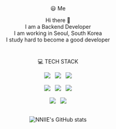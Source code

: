 <div align="center">

<div align=center>
😃 Me
<br>

Hi there 👋
<br>
I am a Backend Developer
<br>
I am working in Seoul, South Korea
<br>
I study hard to become a good developer
<div align=center><h1></h1></div>    
</div>

💻 TECH STACK
<br>

<p align="center"><img src="https://img.shields.io/badge/Java-FC4C02?style=flat-square&logo=java&logoColor=white"/>  &nbsp; <img src="https://img.shields.io/badge/javascript-F7DF1E?style=flat-square&logo=javascript&logoColor=black"> &nbsp; <img src="https://img.shields.io/badge/python-3776AB?style=flat-square&logo=python&logoColor=white"></p>
  
<p align="center"><img src="https://img.shields.io/badge/spring-6DB33F?style=flat-square&logo=spring&logoColor=white"> &nbsp; <img src="https://img.shields.io/badge/flask-000000?style=flat-square&logo=flask&logoColor=white"> &nbsp; <img src="https://img.shields.io/badge/mysql-4479A1?style=flat-square&logo=mysql&logoColor=white"></p>
<p align="center"><img src="https://img.shields.io/badge/aws-232F3E?style=flat-square&logo=amazonaws&logoColor=white"> &nbsp; <img src="https://img.shields.io/badge/github-181717?style=flat-square&logo=github&logoColor=white"></p>
<div align=center><h2></h2></div>
  
![NNIIE's GitHub stats](https://github-readme-stats.vercel.app/api?username=NNIIE&show_icons=true&theme=nightowl)
</div>

